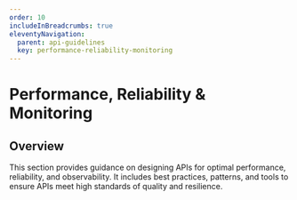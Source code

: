 ```yaml
---
order: 10
includeInBreadcrumbs: true
eleventyNavigation:
  parent: api-guidelines
  key: performance-reliability-monitoring
---
```

# Performance, Reliability & Monitoring

## Overview

This section provides guidance on designing APIs for optimal performance, reliability, and observability. It includes best practices, patterns, and tools to ensure APIs meet high standards of quality and resilience.
